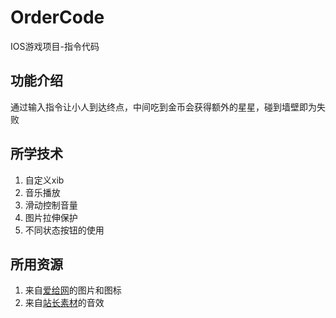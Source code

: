 # OrderCode
IOS游戏项目-指令代码
## 功能介绍
通过输入指令让小人到达终点，中间吃到金币会获得额外的星星，碰到墙壁即为失败
## 所学技术
1. 自定义xib
2. 音乐播放
3. 滑动控制音量
4. 图片拉伸保护
5. 不同状态按钮的使用
## 所用资源
1. 来自[爱给网](http://www.aigei.com/)的图片和图标
2. 来自[站长素材](http://sc.chinaz.com/yinxiao/)的音效
